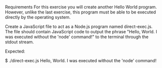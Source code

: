 Requirements
For this exercise you will create another Hello World program. However, unlike the last exercise, this program must be able to be executed directly by the operating system.

Create a JavaScript file to act as a Node.js program named direct-exec.js. The file should contain JavaScript code to output the phrase "Hello, World. I was executed without the 'node' command!" to the terminal through the stdout stream.

Expected:

$ ./direct-exec.js
Hello, World. I was executed without the 'node' command!